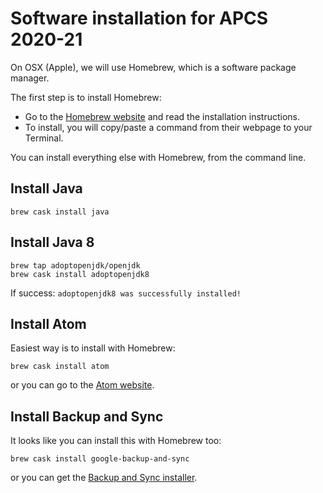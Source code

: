 # Software installation for APCS 2020-21

On OSX (Apple), we will use Homebrew, which is a software package manager.

The first step is to install Homebrew:

- Go to the [Homebrew website](https://brew.sh/) and read the installation instructions.
- To install, you will copy/paste a command from their webpage to your Terminal.

You can install everything else with Homebrew, from the command line.


## Install Java

```
brew cask install java
```

## Install Java 8

```
brew tap adoptopenjdk/openjdk
brew cask install adoptopenjdk8
```

If success: `adoptopenjdk8 was successfully installed!`


## Install Atom

Easiest way is to install with Homebrew:

```
brew cask install atom
```

or you can go to the [Atom website](https://atom.io/).


## Install Backup and Sync


It looks like you can install this with Homebrew too:
```
brew cask install google-backup-and-sync
```

or you can get the [Backup and Sync installer](https://www.google.com/drive/download/).


